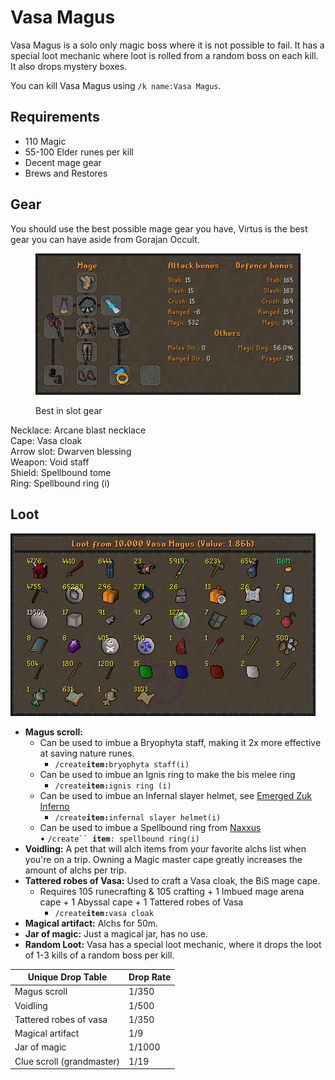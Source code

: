 # Vasa Magus

Vasa Magus is a solo only magic boss where it is not possible to fail. It has a special loot mechanic where loot is rolled from a random boss on each kill. It also drops mystery boxes.

You can kill Vasa Magus using `/k name:Vasa Magus`.

## Requirements

* 110 Magic
* 55-100 Elder runes per kill
* Decent mage gear
* Brews and Restores

## Gear

You should use the best possible mage gear you have, Virtus is the best gear you can have aside from Gorajan Occult.

<figure><img src="../../.gitbook/assets/image_2023-01-24_131727801.png" alt=""><figcaption><p>Best in slot gear</p></figcaption></figure>

Necklace: Arcane blast necklace\
Cape: Vasa cloak\
Arrow slot: Dwarven blessing\
Weapon: Void staff\
Shield: Spellbound tome\
Ring: Spellbound ring (i)

## Loot

![Loot from 10,000 Vasa Magus (excludes the random 3x boss loot)](<../../.gitbook/assets/osbot (1).png>)

* **Magus scroll:**
  * Can be used to imbue a Bryophyta staff, making it 2x more effective at saving nature runes.
    * `/create`**`item:`**`bryophyta staff(i)`
  * Can be used to imbue an Ignis ring to make the bis melee ring
    * `/create`**`item:`**`ignis ring (i)`
  * Can be used to imbue an Infernal slayer helmet, see [Emerged Zuk Inferno](../../minigames/emerged-zuk-inferno.md)
    * `/create`**`item:`**`infernal slayer helmet(i)`
  * Can be used to imbue a Spellbound ring from [Naxxus](https://bso-wiki.oldschool.gg/bosses/naxxus)\
    &#x20; •  `/create`` `**`item`**`: spellbound ring(i)`
* **Voidling:** A pet that will alch items from your favorite alchs list when you're on a trip. Owning a Magic master cape greatly increases the amount of alchs per trip.
* **Tattered robes of Vasa:** Used to craft a Vasa cloak, the BiS mage cape.
  * Requires 105 runecrafting & 105 crafting + 1 Imbued mage arena cape + 1 Abyssal cape + 1 Tattered robes of Vasa
    * `/create`**`item:`**`vasa cloak`
* **Magical artifact:** Alchs for 50m.
* **Jar of magic:** Just a magical jar, has no use.
* **Random Loot:** Vasa has a special loot mechanic, where it drops the loot of 1-3 kills of a random boss per kill.

| **Unique Drop Table**     | **Drop Rate** |
| ------------------------- | ------------- |
| Magus scroll              | 1/350         |
| Voidling                  | 1/500         |
| Tattered robes of vasa    | 1/350         |
| Magical artifact          | 1/9           |
| Jar of magic              | 1/1000        |
| Clue scroll (grandmaster) | 1/19          |
